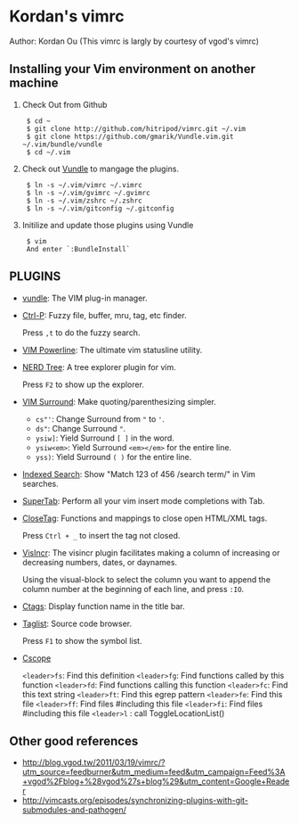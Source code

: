 Kordan's vimrc
==============
Author: Kordan Ou 
(This vimrc is largly by courtesy of vgod's vimrc)

Installing your Vim environment on another machine
--------------------------------------------------

1. Check Out from Github

        $ cd ~
        $ git clone http://github.com/hitripod/vimrc.git ~/.vim
        $ git clone https://github.com/gmarik/Vundle.vim.git ~/.vim/bundle/vundle
        $ cd ~/.vim

2. Check out [Vundle] to mangage the plugins.

        $ ln -s ~/.vim/vimrc ~/.vimrc
        $ ln -s ~/.vim/gvimrc ~/.gvimrc
        $ ln -s ~/.vim/zshrc ~/.zshrc
        $ ln -s ~/.vim/gitconfig ~/.gitconfig

3. Initilize and update those plugins using Vundle

        $ vim 
        And enter `:BundleInstall`

PLUGINS
-------

* [vundle](http://www.github.com/gmarik/vundle): The VIM plug-in manager.

* [Ctrl-P](http://www.github.com/kien/ctrlp.vim.git): Fuzzy file, buffer, mru, tag, etc finder. 
    
    Press `,t` to do the fuzzy search. 

* [VIM Powerline](http://www.github.com/Lokaltog/vim-powerline): The ultimate vim statusline utility. 

* [NERD Tree](http://www.github.com/scrooloose/nerdtree): A tree explorer plugin for vim.

    Press `F2` to show up the explorer.

* [VIM Surround](http://www.github.com/tpope/vim-surround): Make quoting/parenthesizing simpler.

    * `cs"'`:      Change Surround from `"` to `'`.
    * `ds"`:       Change Surround `"`.
    * `ysiw]`:     Yield Surround `[ ]` in the word.
    * `ysiw<em>`:  Yield Surround `<em></em>` for the entire line.
    * `yss)`:      Yield Surround `( )` for the entire line.

* [Indexed Search](http://www.github.com/henrik/vim-indexed-search): Show "Match 123 of 456 /search term/" in Vim searches.

* [SuperTab](http://www.github.com/ervandew/supertab): Perform all your vim insert mode completions with Tab.

* [CloseTag](http://www.github.com/vim-scripts/closetag.vim): Functions and mappings to close open HTML/XML tags.

    Press `Ctrl + _` to insert the tag not closed.

* [VisIncr](http://www.github.com/vim-scripts/VisIncr): The visincr plugin facilitates making a column of increasing or decreasing
numbers, dates, or daynames.

    Using the visual-block to select the column you want to append the column number at the beginning of each line, and press `:IO`.

* [Ctags](http://www.github.com/vim-scripts/ctags.vim): Display function name in the title bar.
* [Taglist](http://www.github.com/vim-scripts/taglist.vim): Source code browser.
    
    Press `F1` to show the symbol list.

* [Cscope](http://www.github.com/vim-scripts/cscope.vim)

    `<leader>fs`: Find this definition
    `<leader>fg`: Find functions called by this function
    `<leader>fd`: Find functions calling this function
    `<leader>fc`: Find this text string
    `<leader>ft`: Find this egrep pattern
    `<leader>fe`: Find this file
    `<leader>ff`: Find files #including this file
    `<leader>fi`: Find files #including this file
    `<leader>l` : call ToggleLocationList()

Other good references
---------------------

* http://blog.vgod.tw/2011/03/19/vimrc/?utm_source=feedburner&utm_medium=feed&utm_campaign=Feed%3A+vgod%2Fblog+%28vgod%27s+blog%29&utm_content=Google+Reader
* http://vimcasts.org/episodes/synchronizing-plugins-with-git-submodules-and-pathogen/

[Vundle]: https://github.com/gmarik/vundle
